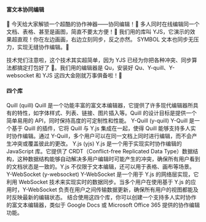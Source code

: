 #### 富文本协同编辑

👀 今天给大家解锁一个超酷的协作神器——协同编辑！🌈 多人同时在线编辑同一个文档、表格、甚至是画图，简直不要太方便！🚀 我们用的库叫 YJS，它演示的效果超直观！你在左边画画，右边立刻同步，反之亦然。 SYMBOL 文本也同步无压力，实现无缝协作编辑。🌟

技术党们注意啦，这个技术其实超简单，因为 YJS 已经为你把各种冲突、同步算法都搞定打包好了 🎁。我们用的编辑器是 Qu，安装好 Qu、Y-quill、Y-websocket 和 YJS 这四大金刚就万事俱备啦！🚀

#### 四个库

Quill (quill)
Quill 是一个功能丰富的富文本编辑器，它提供了许多现代编辑器所具有的特性，如字体样式、列表、链接、图片插入等。Quill 的设计目标是提供一个简单易用的 API，同时保持高度的可定制性和性能。
Y-Quill (y-quill)
Y-Quill 是一个基于 Quill 的插件，它将 Quill 与 Y.js 集成在一起，使得 Quill 能够支持多人实时协作编辑。通过 Y-Quill，多个用户可以在同一文档上同时进行编辑，而不会产生冲突或覆盖彼此的更改。
Y.js (yjs)
Y.js 是一个用于实现实时协作编辑的 JavaScript 库。它提供了 CRDT（Conflict-free Replicated Data Type）数据结构，这种数据结构能够自动解决多用户编辑时可能产生的冲突，确保所有用户看到的文档状态是一致的。Y.js 不仅限于文本编辑，还可以用于表格、画布等场景。
Y-WebSocket (y-websocket)
Y-WebSocket 是一个用于 Y.js 的网络层实现，它利用 WebSocket 技术来实现实时的数据同步。当多个用户在使用基于 Y.js 的应用时，Y-WebSocket 负责在用户之间传输数据更新，确保所有用户的视图都能及时反映最新的编辑状态。
结合使用这四个库，你可以创建一个支持多人实时协作的富文本编辑器，类似于 Google Docs 或 Microsoft Office 365 提供的协作编辑功能。
